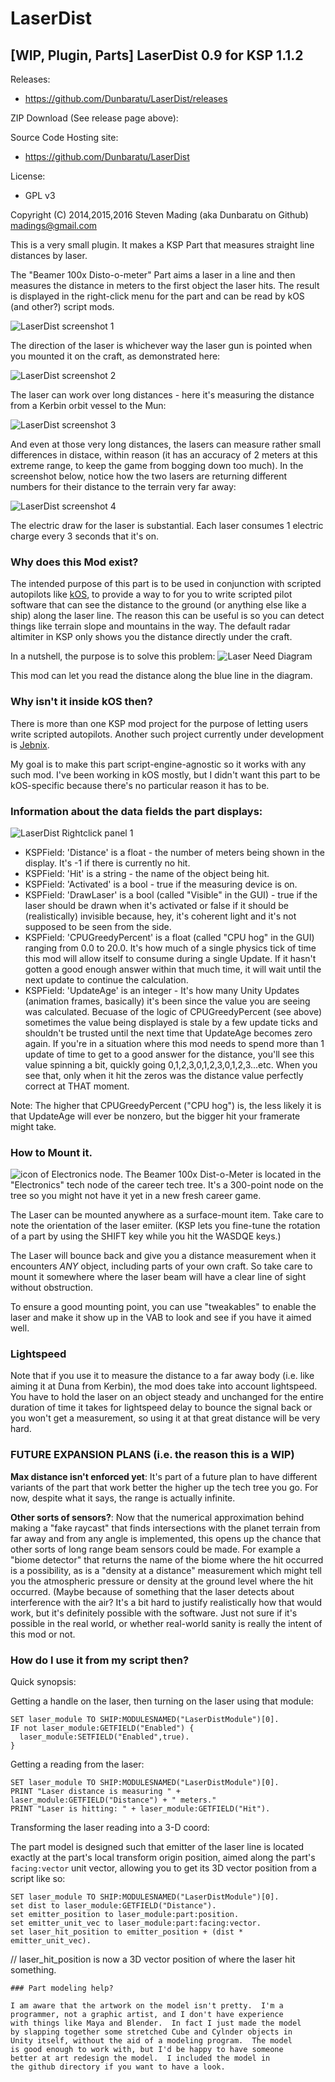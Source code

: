 LaserDist
=========

[WIP, Plugin, Parts] LaserDist 0.9 for KSP 1.1.2
------------------------------------------------

Releases:

* https://github.com/Dunbaratu/LaserDist/releases

ZIP Download (See release page above):

Source Code Hosting site:

* https://github.com/Dunbaratu/LaserDist

License:

* GPL v3

Copyright (C) 2014,2015,2016 Steven Mading (aka Dunbaratu on Github)
madings@gmail.com


This is a very small plugin.  It makes a KSP Part that
measures straight line distances by laser.

The "Beamer 100x Disto-o-meter" Part aims a laser in a line
and then measures the distance in meters to the first object
the laser hits.  The result is displayed in the right-click
menu for the part and can be read by kOS (and other?) script
mods.

![LaserDist screenshot 1](readme_screenshot1.png)

The direction of the laser is whichever way the laser gun is
pointed when you mounted it on the craft, as demonstrated here:

![LaserDist screenshot 2](readme_screenshot2.png)

The laser can work over long distances - here it's measuring the
distance from a Kerbin orbit vessel to the Mun:

![LaserDist screenshot 3](readme_screenshot3.png)

And even at those very long distances, the lasers can measure
rather small differences in distace, within reason (it has
an accuracy of 2 meters at this extreme range, to keep the
game from bogging down too much).  In the screenshot below,
notice how the two lasers are returning different numbers for
their distance to the terrain very far away:

![LaserDist screenshot 4](readme_screenshot4.png)


The electric draw for the laser is substantial.  Each laser consumes
1 electric charge every 3 seconds that it's on.


### Why does this Mod exist?

The intended purpose of this part is to be used in conjunction with
scripted autopilots like [kOS](https://github.com/KSP-KOS/KOS/releases), to
provide a way to for you to write scripted pilot software that can
see the distance to the ground (or anything else like a ship) along
the laser line.  The reason this can be useful is so you can detect
things like terrain slope and mountains in the way.  The default
radar altimiter in KSP only shows you the distance directly under
the craft.

In a nutshell, the purpose is to solve this problem:
![Laser Need Diagram](laser_need.png)

This mod can let you read the distance along the blue line in the diagram.

### Why isn't it inside kOS then?

There is more than one KSP mod project for the purpose of letting
users write scripted autopilots.  Another such project currently under
development is [Jebnix](https://github.com/griderd/Jebnix).

My goal is to make this part script-engine-agnostic so it works with
any such mod.  I've been working in kOS mostly, but I didn't want this
part to be kOS-specific because there's no particular reason it has
to be.

### Information about the data fields the part displays:

![LaserDist Rightclick panel 1](rightpanel.png)

* KSPField: 'Distance' is a float - the number of meters being shown in the display.  It's -1 if there is currently no hit.
* KSPField: 'Hit' is a string - the name of the object being hit.
* KSPField: 'Activated' is a bool - true if the measuring device is on. 
* KSPField: 'DrawLaser' is a bool (called "Visible" in the GUI) - true if the laser should be drawn when it's activated or false if it should be (realistically) invisible because, hey, it's coherent light and it's not supposed to be seen from the side.
* KSPField: 'CPUGreedyPercent' is a float (called "CPU hog" in the GUI) ranging from 0.0 to 20.0.  It's how much of a single physics tick of time this mod will allow itself to consume during a single Update.  If it hasn't gotten a good enough answer within that much time, it will wait until the next update to continue the calculation.
* KSPField: 'UpdateAge' is an integer - It's how many Unity Updates (animation frames, basically) it's been since the value you are seeing was calculated.  Becuase of the logic of CPUGreedyPercent (see above) sometimes the value being displayed is stale by a few update ticks and shouldn't be trusted until the next time that UpdateAge becomes zero again.  If you're in a situation where this mod needs to spend more than 1 update of time to get to a good answer for the distance, you'll see this value spinning a bit, quickly going 0,1,2,3,0,1,2,3,0,1,2,3...etc.  When you see that, only when it hit the zeros was the distance value perfectly correct at THAT moment.

Note: The higher that CPUGreedyPercent ("CPU hog") is, the less likely it is that UpdateAge will ever be nonzero, but the bigger hit your framerate might take.

### How to Mount it.

![icon of Electronics node](http://wiki.kerbalspaceprogram.com/w/images/d/dd/Electronics.png). The Beamer 100x Dist-o-Meter is located in the "Electronics" tech node of the career tech tree. It's a 300-point node on the tree so you might not have it yet in a new fresh career game.

The Laser can be mounted anywhere as a surface-mount item.  Take care to
note the orientation of the laser emiiter.  (KSP lets you fine-tune
the rotation of a part by using the SHIFT key while you hit the WASDQE
keys.)

The Laser will bounce back and give you a distance measurement when
it encounters *ANY* object, including parts of your own craft.  So
take care to mount it somewhere where the laser beam will have a clear
line of sight without obstruction. 

To ensure a good mounting point, you can use "tweakables" to enable the
laser and make it show up in the VAB to look and see if you have it aimed
well.

### Lightspeed 

Note that if you use it to measure the distance to a far away body (i.e.
like aiming it at Duna from Kerbin), the mod does take into account
lightspeed.  You have to hold the laser on an object steady and unchanged
for the entire duration of time it takes for lightspeed delay to
bounce the signal back or you won't get a measurement, so using it at that
great distance will be very hard.

### FUTURE EXPANSION PLANS (i.e. the reason this is a WIP)

**Max distance isn't enforced yet**:  It's part of a future plan
to have different variants of the part that work better the
higher up the tech tree you go.  For now, despite what it says,
the range is actually infinite.

**Other sorts of sensors?**:  Now that the numerical approximation behind
making a "fake raycast" that finds intersections with the planet terrain
from far away and from any angle is implemented, this opens up the
chance that other sorts of long range beam sensors could be made.
For example a "biome detector" that returns the name of the biome
where the hit occurred is a possibility, as is a "density at a distance"
measurement which might tell you the atmospheric pressure or density
at the ground level where the hit occurred.  (Maybe because of something
that the laser detects about interference with the air?  It's a bit
hard to justify realistically how that would work, but it's definitely
possible with the software.  Just not sure if it's possible in the 
real world, or whether real-world sanity is really the intent
of this mod or not.

### How do I use it from my script then?

Quick synopsis:

Getting a handle on the laser, then turning on the laser using that module:
```
SET laser_module TO SHIP:MODULESNAMED("LaserDistModule")[0].
IF not laser_module:GETFIELD("Enabled") {
  laser_module:SETFIELD("Enabled",true).
}
```
Getting a reading from the laser:
```
SET laser_module TO SHIP:MODULESNAMED("LaserDistModule")[0].
PRINT "Laser distance is measuring " + laser_module:GETFIELD("Distance") + " meters."
PRINT "Laser is hitting: " + laser_module:GETFIELD("Hit").
```
Transforming the laser reading into a 3-D coord:

The part model is designed such that emitter of the laser line is located exactly
at the part's local transform origin position, aimed along the part's
``facing:vector`` unit vector, allowing you to get its 3D vector position from
a script like so:

```
SET laser_module TO SHIP:MODULESNAMED("LaserDistModule")[0].
set dist to laser_module:GETFIELD("Distance").
set emitter_position to laser_module:part:position.
set emitter_unit_vec to laser_module:part:facing:vector.
set laser_hit_position to emitter_position + (dist * emitter_unit_vec).
```
// laser_hit_position is now a 3D vector position of where the laser hit something.

```
### Part modeling help?

I am aware that the artwork on the model isn't pretty.  I'm a 
programmer, not a graphic artist, and I don't have experience
with things like Maya and Blender.  In fact I just made the model
by slapping together some stretched Cube and Cylnder objects in
Unity itself, without the aid of a modeling program.  The model
is good enough to work with, but I'd be happy to have someone
better at art redesign the model.  I included the model in
the github directory if you want to have a look.



